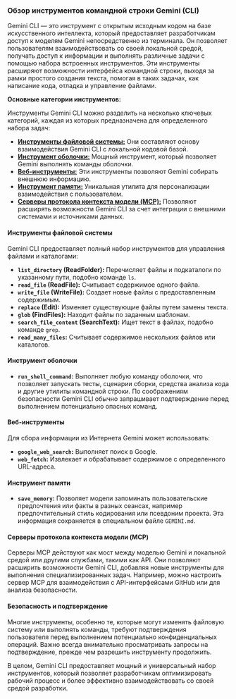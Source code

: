 ### Обзор инструментов командной строки Gemini (CLI)

Gemini CLI — это инструмент с открытым исходным кодом на базе искусственного интеллекта, который предоставляет разработчикам доступ к моделям Gemini непосредственно из терминала. Он позволяет пользователям взаимодействовать со своей локальной средой, получать доступ к информации и выполнять различные задачи с помощью набора встроенных инструментов. Эти инструменты расширяют возможности интерфейса командной строки, выходя за рамки простого создания текста, помогая в таких задачах, как написание кода, отладка и управление файлами.

**Основные категории инструментов:**

Инструменты Gemini CLI можно разделить на несколько ключевых категорий, каждая из которых предназначена для определенного набора задач:

*   [**Инструменты файловой системы:**](file-system.md) Они составляют основу взаимодействия Gemini CLI с локальной кодовой базой.
*   [**Инструмент оболочки:**](shell.md) Мощный инструмент, который позволяет Gemini выполнять команды оболочки.
*   [**Веб-инструменты:**](web.md) Эти инструменты позволяют Gemini собирать внешнюю информацию.
*   [**Инструмент памяти:**](memory.md) Уникальная утилита для персонализации взаимодействия с пользователем.
*   [**Серверы протокола контекста модели (MCP):**](mcp.md) Позволяют расширять возможности Gemini CLI за счет интеграции с внешними системами и источниками данных.

#### Инструменты файловой системы

Gemini CLI предоставляет полный набор инструментов для управления файлами и каталогами:

*   **`list_directory` (ReadFolder):** Перечисляет файлы и подкаталоги по указанному пути, подобно команде `ls`.
*   **`read_file` (ReadFile):** Считывает содержимое одного файла.
*   **`write_file` (WriteFile):** Создает новые файлы с предоставленным содержимым.
*   **`replace` (Edit):** Изменяет существующие файлы путем замены текста.
*   **`glob` (FindFiles):** Находит файлы по заданным шаблонам.
*   **`search_file_content` (SearchText):** Ищет текст в файлах, подобно команде `grep`.
*   **`read_many_files`:** Считывает содержимое нескольких файлов или каталогов.

#### Инструмент оболочки

*   **`run_shell_command`:** Выполняет любую команду оболочки, что позволяет запускать тесты, сценарии сборки, средства анализа кода и другие утилиты командной строки. По соображениям безопасности Gemini CLI обычно запрашивает подтверждение перед выполнением потенциально опасных команд.

#### Веб-инструменты

Для сбора информации из Интернета Gemini может использовать:

*   **`google_web_search`:** Выполняет поиск в Google.
*   **`web_fetch`:** Извлекает и обрабатывает содержимое с определенного URL-адреса.

#### Инструмент памяти

*   **`save_memory`:** Позволяет модели запоминать пользовательские предпочтения или факты в разных сеансах, например предпочтительный стиль кодирования или псевдоним проекта. Эта информация сохраняется в специальном файле `GEMINI.md`.

#### Серверы протокола контекста модели (MCP)

Серверы MCP действуют как мост между моделью Gemini и локальной средой или другими службами, такими как API. Они позволяют расширить возможности Gemini CLI, добавляя новые инструменты для выполнения специализированных задач. Например, можно настроить сервер MCP для взаимодействия с API-интерфейсами GitHub или для анализа безопасности.

#### Безопасность и подтверждение

Многие инструменты, особенно те, которые могут изменять файловую систему или выполнять команды, требуют подтверждения пользователя перед выполнением потенциально конфиденциальных операций. Важно всегда внимательно просматривать запросы на подтверждение, прежде чем разрешить инструменту продолжить.

В целом, Gemini CLI предоставляет мощный и универсальный набор инструментов, который позволяет разработчикам оптимизировать рабочий процесс и более эффективно взаимодействовать со своей средой разработки.
